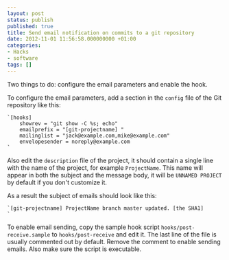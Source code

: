 ```yaml
---
layout: post
status: publish
published: true
title: Send email notification on commits to a git repository
date: 2012-11-01 11:56:58.000000000 +01:00
categories:
- Hacks
- software
tags: []
---
```

Two things to do: configure the email parameters and enable the hook.

To configure the email parameters, add a section in the `config` file of the Git repository like this:


```
`[hooks]
    showrev = "git show -C %s; echo"
    emailprefix = "[git-projectname] "
    mailinglist = "jack@example.com,mike@example.com"
    envelopesender = noreply@example.com
`
```


Also edit the `description` file of the project, it should contain a single line with the name of the project, for example `ProjectName`. This name will appear in both the subject and the message body, it will be `UNNAMED PROJECT` by default if you don't customize it.

As a result the subject of emails should look like this:


```
`[git-projectname] ProjectName branch master updated. [the SHA1]
`
```


To enable email sending, copy the sample hook script `hooks/post-receive.sample` to `hooks/post-receive` and edit it. The last line of the file is usually commented out by default. Remove the comment to enable sending emails. Also make sure the script is executable.
